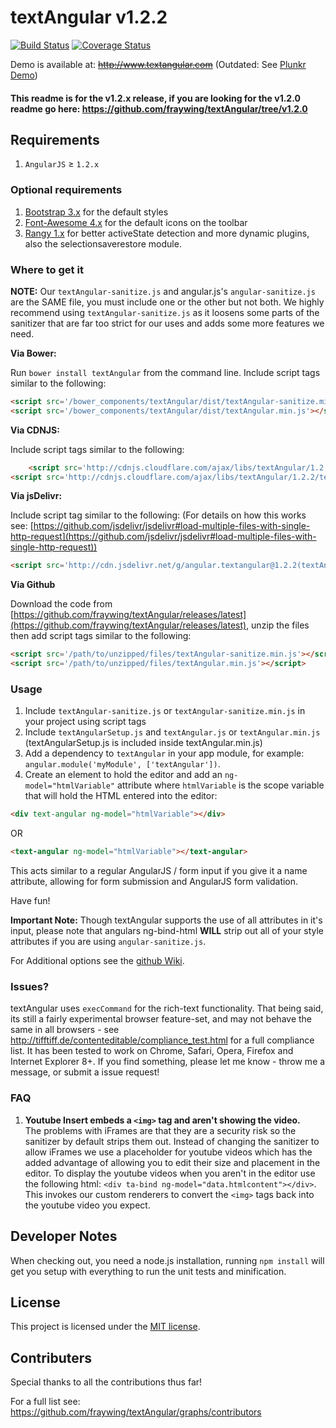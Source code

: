 textAngular v1.2.2
===========

[![Build Status](https://travis-ci.org/fraywing/textAngular.png?branch=master)](https://travis-ci.org/fraywing/textAngular) [![Coverage Status](https://coveralls.io/repos/fraywing/textAngular/badge.png)](https://coveralls.io/r/fraywing/textAngular)


Demo is available at: <strike>http://www.textangular.com</strike> (Outdated: See [Plunkr Demo](http://plnkr.co/edit/tpl:iwVyu2?p=preview))

#### This readme is for the v1.2.x release, if you are looking for the v1.2.0 readme go here: https://github.com/fraywing/textAngular/tree/v1.2.0

## Requirements

1. `AngularJS` ≥ `1.2.x`

### Optional requirements

1. [Bootstrap 3.x](http://getbootstrap.com/) for the default styles
2. [Font-Awesome 4.x](http://fortawesome.github.io/Font-Awesome/) for the default icons on the toolbar
3. [Rangy 1.x](https://code.google.com/p/rangy/) for better activeState detection and more dynamic plugins, also the selectionsaverestore module.

### Where to get it

**NOTE:** Our `textAngular-sanitize.js` and angular.js's `angular-sanitize.js` are the SAME file, you must include one or the other but not both. We highly recommend using `textAngular-sanitize.js` as it loosens some parts of the sanitizer that are far too strict for our uses and adds some more features we need.

**Via Bower:**

Run `bower install textAngular` from the command line.
Include script tags similar to the following:
```html
<script src='/bower_components/textAngular/dist/textAngular-sanitize.min.js'></script>
<script src='/bower_components/textAngular/dist/textAngular.min.js'></script>
```

**Via CDNJS:**

Include script tags similar to the following:
```html
	<script src='http://cdnjs.cloudflare.com/ajax/libs/textAngular/1.2.2/textAngular-sanitize.min.js'></script>
<script src='http://cdnjs.cloudflare.com/ajax/libs/textAngular/1.2.2/textAngular.min.js'></script>
```

**Via jsDelivr:**

Include script tag similar to the following: (For details on how this works see: [https://github.com/jsdelivr/jsdelivr#load-multiple-files-with-single-http-request](https://github.com/jsdelivr/jsdelivr#load-multiple-files-with-single-http-request))
```html
<script src='http://cdn.jsdelivr.net/g/angular.textangular@1.2.2(textAngular-sanitize.min.js+textAngular.min.js)'></script>
```

**Via Github**

Download the code from [https://github.com/fraywing/textAngular/releases/latest](https://github.com/fraywing/textAngular/releases/latest), unzip the files then add script tags similar to the following:
```html
<script src='/path/to/unzipped/files/textAngular-sanitize.min.js'></script>
<script src='/path/to/unzipped/files/textAngular.min.js'></script>
```

### Usage

1. Include `textAngular-sanitize.js` or `textAngular-sanitize.min.js` in your project using script tags
2. Include `textAngularSetup.js` and `textAngular.js` or `textAngular.min.js` (textAngularSetup.js is included inside textAngular.min.js)
3. Add a dependency to `textAngular` in your app module, for example: ```angular.module('myModule', ['textAngular'])```.
4. Create an element to hold the editor and add an `ng-model="htmlVariable"` attribute where `htmlVariable` is the scope variable that will hold the HTML entered into the editor:
```html
<div text-angular ng-model="htmlVariable"></div>
```
OR
```html
<text-angular ng-model="htmlVariable"></text-angular>
```
This acts similar to a regular AngularJS / form input if you give it a name attribute, allowing for form submission and AngularJS form validation.

Have fun!
 
**Important Note:** Though textAngular supports the use of all attributes in it's input, please note that angulars ng-bind-html **WILL** strip out all of your style attributes if you are using `angular-sanitize.js`.

For Additional options see the [github Wiki](https://github.com/fraywing/textAngular/wiki).

### Issues?

textAngular uses ```execCommand``` for the rich-text functionality. 
That being said, its still a fairly experimental browser feature-set, and may not behave the same in all browsers - see http://tifftiff.de/contenteditable/compliance_test.html for a full compliance list.
It has been tested to work on Chrome, Safari, Opera, Firefox and Internet Explorer 8+.
If you find something, please let me know - throw me a message, or submit a issue request!

### FAQ

1. **Youtube Insert embeds a ```<img>``` tag and aren't showing the video.**<br/>
The problems with iFrames are that they are a security risk so the sanitizer by default strips them out. Instead of changing the sanitizer to allow iFrames we use a placeholder for youtube videos which has the added advantage of allowing you to edit their size and placement in the editor. To display the youtube videos when you aren't in the editor use the following html: ```<div ta-bind ng-model="data.htmlcontent"></div>```. This invokes our custom renderers to convert the ```<img>``` tags back into the youtube video you expect.

## Developer Notes

When checking out, you need a node.js installation, running `npm install` will get you setup with everything to run the unit tests and minification.

## License

This project is licensed under the [MIT license](http://opensource.org/licenses/MIT).


## Contributers

Special thanks to all the contributions thus far! 

For a full list see: https://github.com/fraywing/textAngular/graphs/contributors
